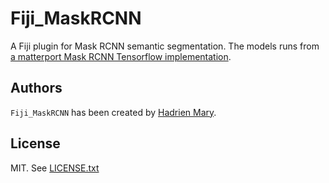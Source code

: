 # Fiji_MaskRCNN

A Fiji plugin for Mask RCNN semantic segmentation. The models runs from [a matterport Mask RCNN Tensorflow implementation](https://github.com/matterport/Mask_RCNN).

## Authors

`Fiji_MaskRCNN` has been created by [Hadrien Mary](mailto:hadrien.mary@gmail.com).

## License

MIT. See [LICENSE.txt](LICENSE.txt)
